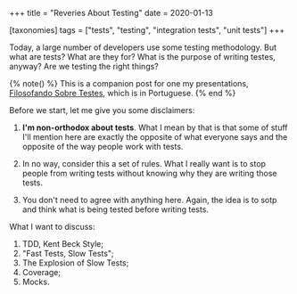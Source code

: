 +++
title = "Reveries About Testing"
date = 2020-01-13

[taxonomies]
tags = ["tests", "testing", "integration tests", "unit tests"]
+++

Today, a large number of developers use some testing methodology. But what are
tests? What are they for? What is the purpose of writing testes, anyway? Are
we testing the right things?

<!-- more -->

{% note() %}
This is a companion post for one my presentations, [Filosofando Sobre
Testes](https://presentations.juliobiason.me/filosofando-testes.html), which
is in Portuguese.
{% end %}

Before we start, let me give you some disclaimers:

1. **I'm non-orthodox about tests**. What I mean by that is that some of stuff
   I'll mention here are exactly the opposite of what everyone says and the
   opposite of the way people work with tests.

2. In no way, consider this a set of rules. What I really want is to stop
   people from writing tests without knowing why they are writing those tests.

3. You don't need to agree with anything here. Again, the idea is to sotp and
   think what is being tested before writing tests.

What I want to discuss:

1. TDD, Kent Beck Style;
2. "Fast Tests, Slow Tests";
3. The Explosion of Slow Tests;
4. Coverage;
5. Mocks.
